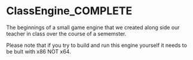 # ClassEngine_COMPLETE
 The beginnings of a small game engine that we created along side our teacher in class over the course of a sememster.
 
 Please note that if you try to build and run this engine yourself it needs to be bult with x86 NOT x64.

